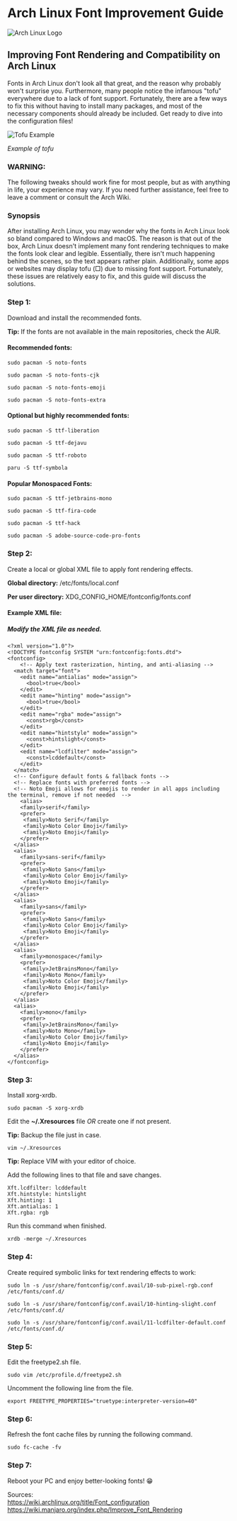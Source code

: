 # Arch Linux Font Improvement Guide

![Arch Linux Logo](https://archlinux.org/static/logos/archlinux-logo-dark-scalable.518881f04ca9.svg)

## Improving Font Rendering and Compatibility on Arch Linux

Fonts in Arch Linux don't look all that great, and the reason why probably won't surprise you. Furthermore, many people notice the infamous "tofu" everywhere due to a lack of font support. Fortunately, there are a few ways to fix this without having to install many packages, and most of the necessary components should already be included. Get ready to dive into the configuration files!

![Tofu Example](https://i.stack.imgur.com/LdjiI.png)

*Example of tofu*

### WARNING:
The following tweaks should work fine for most people, but as with anything in life, your experience may vary. If you need further assistance, feel free to leave a comment or consult the Arch Wiki.

### Synopsis
After installing Arch Linux, you may wonder why the fonts in Arch Linux look so bland compared to Windows and macOS. The reason is that out of the box, Arch Linux doesn't implement many font rendering techniques to make the fonts look clear and legible. Essentially, there isn't much happening behind the scenes, so the text appears rather plain. Additionally, some apps or websites may display tofu (□) due to missing font support. Fortunately, these issues are relatively easy to fix, and this guide will discuss the solutions.

### Step 1:
Download and install the recommended fonts.

**Tip:** If the fonts are not available in the main repositories, check the AUR.

#### Recommended fonts:

```
sudo pacman -S noto-fonts
```
```
sudo pacman -S noto-fonts-cjk
```
```
sudo pacman -S noto-fonts-emoji
```
```
sudo pacman -S noto-fonts-extra
```

#### Optional but highly recommended fonts:

```
sudo pacman -S ttf-liberation
```
```
sudo pacman -S ttf-dejavu
```
```
sudo pacman -S ttf-roboto
```
```
paru -S ttf-symbola
```

#### Popular Monospaced Fonts:

```
sudo pacman -S ttf-jetbrains-mono
```
```
sudo pacman -S ttf-fira-code
```
```
sudo pacman -S ttf-hack
```
```
sudo pacman -S adobe-source-code-pro-fonts
```

### Step 2:
Create a local or global XML file to apply font rendering effects.

**Global directory:** /etc/fonts/local.conf

**Per user directory:** XDG_CONFIG_HOME/fontconfig/fonts.conf

#### Example XML file:
##### Modify the XML file as needed.

```
<?xml version="1.0"?>
<!DOCTYPE fontconfig SYSTEM "urn:fontconfig:fonts.dtd">
<fontconfig>
	<!-- Apply text rasterization, hinting, and anti-aliasing -->
  <match target="font">
    <edit name="antialias" mode="assign">
      <bool>true</bool>
    </edit>
    <edit name="hinting" mode="assign">
      <bool>true</bool>
    </edit>
    <edit name="rgba" mode="assign">
      <const>rgb</const>
    </edit>
    <edit name="hintstyle" mode="assign">
      <const>hintslight</const>
    </edit>
    <edit name="lcdfilter" mode="assign">
      <const>lcddefault</const>
    </edit>
  </match>
  <!-- Configure default fonts & fallback fonts -->
  <!-- Replace fonts with preferred fonts -->
  <!-- Noto Emoji allows for emojis to render in all apps including the terminal, remove if not needed  -->
    <alias>
    <family>serif</family>
    <prefer>
     <family>Noto Serif</family>
     <family>Noto Color Emoji</family>
     <family>Noto Emoji</family>
    </prefer>
  </alias>
  <alias>
    <family>sans-serif</family>
    <prefer>
     <family>Noto Sans</family>
     <family>Noto Color Emoji</family>
     <family>Noto Emoji</family>
    </prefer>
  </alias>
  <alias>
    <family>sans</family>
    <prefer>
     <family>Noto Sans</family>
     <family>Noto Color Emoji</family>
     <family>Noto Emoji</family>
    </prefer>
  </alias>
  <alias>
    <family>monospace</family>
    <prefer>
     <family>JetBrainsMono</family>
     <family>Noto Mono</family>
     <family>Noto Color Emoji</family>
     <family>Noto Emoji</family>
    </prefer>
  </alias>
  <alias>
    <family>mono</family>
    <prefer>
     <family>JetBrainsMono</family>
     <family>Noto Mono</family>
     <family>Noto Color Emoji</family>
     <family>Noto Emoji</family>
    </prefer>
  </alias>
</fontconfig>
```

### Step 3:
Install xorg-xrdb.

```
sudo pacman -S xorg-xrdb
```

Edit the **~/.Xresources** file *OR* create one if not present.

**Tip:** Backup the file just in case.

```
vim ~/.Xresources
```

**Tip:** Replace VIM with your editor of choice.

Add the following lines to that file and save changes.

```
Xft.lcdfilter: lcddefault
Xft.hintstyle: hintslight
Xft.hinting: 1
Xft.antialias: 1
Xft.rgba: rgb
```

Run this command when finished.

```
xrdb -merge ~/.Xresources
```

### Step 4:
Create required symbolic links for text rendering effects to work:

```
sudo ln -s /usr/share/fontconfig/conf.avail/10-sub-pixel-rgb.conf /etc/fonts/conf.d/
```

```
sudo ln -s /usr/share/fontconfig/conf.avail/10-hinting-slight.conf /etc/fonts/conf.d/
```

```
sudo ln -s /usr/share/fontconfig/conf.avail/11-lcdfilter-default.conf /etc/fonts/conf.d/
```

### Step 5:
Edit the freetype2.sh file.

```
sudo vim /etc/profile.d/freetype2.sh
```

Uncomment the following line from the file.

```
export FREETYPE_PROPERTIES="truetype:interpreter-version=40"
```

### Step 6:
Refresh the font cache files by running the following command.

```
sudo fc-cache -fv
```

### Step 7:
Reboot your PC and enjoy better-looking fonts! 😁

Sources:<br>
<https://wiki.archlinux.org/title/Font_configuration> <br>
<https://wiki.manjaro.org/index.php/Improve_Font_Rendering>
